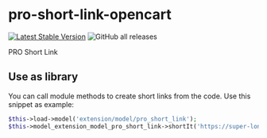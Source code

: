 # pro-short-link-opencart

[![Latest Stable Version](https://img.shields.io/github/v/release/brokeyourbike/pro-short-link-opencart)](https://github.com/brokeyourbike/pro-short-link-opencart/releases)
![GitHub all releases](https://img.shields.io/github/downloads/brokeyourbike/pro-short-link-opencart/total?color=blue)

PRO Short Link

## Use as library

You can call module methods to create short links from the code. Use this snippet as example:

```php
$this->load->model('extension/model/pro_short_link');
$this->model_extension_model_pro_short_link->shortIt('https://super-long-url.com');
```
